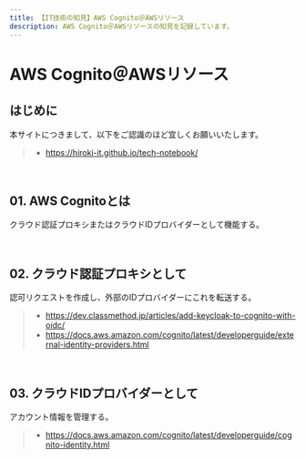 ```yaml
---
title: 【IT技術の知見】AWS Cognito＠AWSリソース
description: AWS Cognito＠AWSリソースの知見を記録しています。
---
```


# AWS Cognito＠AWSリソース

## はじめに

本サイトにつきまして、以下をご認識のほど宜しくお願いいたします。

> - https://hiroki-it.github.io/tech-notebook/

<br>

## 01. AWS Cognitoとは

クラウド認証プロキシまたはクラウドIDプロバイダーとして機能する。

<br>

## 02. クラウド認証プロキシとして

認可リクエストを作成し、外部のIDプロバイダーにこれを転送する。

> - https://dev.classmethod.jp/articles/add-keycloak-to-cognito-with-oidc/
> - https://docs.aws.amazon.com/cognito/latest/developerguide/external-identity-providers.html

<br>

## 03. クラウドIDプロバイダーとして

アカウント情報を管理する。

> - https://docs.aws.amazon.com/cognito/latest/developerguide/cognito-identity.html

<br>
